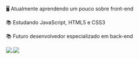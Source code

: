 <p>🖥️ Atualmente aprendendo um pouco sobre front-end</p>

<p>📚 Estudando JavaScript, HTML5 e CSS3</p>

<p>📚 Futuro desenvolvedor especializado em back-end</p>

<a href="https://github.com/guihenry02">
  <img align="center" src="https://github-readme-stats.vercel.app/api/pin/?username=guihenry02&repo=github-readme-stats" />
</a>
<a href="https://github.com/anuraghazra/convoychat">
  <img align="center" src="https://github-readme-stats.vercel.app/api/pin/?username=guihenry02&repo=convoychat" />
</a>

